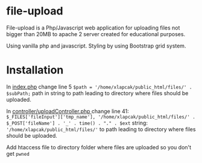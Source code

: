 # file-upload
File-upload is a Php/Javascript web application for uploading files not bigger than 20MB to apache 2 server created for educational purposes.

Using vanilla php and javascript. Styling by using Bootstrap grid system.

# Installation
In [index.php](index.php) change line 5 ```$path = '/home/xlapcak/public_html/files/' . $subPath;``` path in string to path leading to directory where files should be uploaded.

In [controller/uploadController.php ](controller/uploadController.php ) change line 41: <br>
```$_FILES['fileInput']['tmp_name'], '/home/xlapcak/public_html/files/' . $_POST['fileName'] . '_' . time() . "." . $ext```
string: ```'/home/xlapcak/public_html/files/'``` to path leading to directory where files should be uploaded. 

Add htaccess file to directory folder where files are uploaded so you don't get ```pwned```
